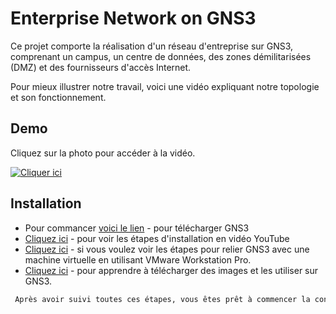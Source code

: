 
# Enterprise Network on GNS3

Ce projet comporte la réalisation d'un réseau d'entreprise sur GNS3, comprenant un campus, un centre de données, des zones démilitarisées (DMZ) et des fournisseurs d'accès Internet.

Pour mieux illustrer notre travail, voici une vidéo expliquant notre topologie et son fonctionnement. 

## Demo

Cliquez sur la photo pour accéder à la vidéo.

[![Cliquer ici](https://drive.google.com/file/d/1cD681--Hl3blfzdElXJZmgP0NES6uSXZ/view?usp=sharing)](https://drive.google.com/file/d/1T1FXtQd2KoHlaDzAgP696iVI3WmNipq7/view?usp=sharing)


## Installation

- Pour commancer [voici le lien](https://www.gns3.com/) - pour télécharger GNS3
- [Cliquez ici](https://www.youtube.com/watch?v=Ibe3hgP8gCA&t=6s) - pour voir les étapes d'installation en vidéo YouTube
- [Cliquez ici](https://www.youtube.com/watch?v=A0DEnMi09LY&t=8s) - si vous voulez voir les étapes pour relier GNS3 avec une machine virtuelle en utilisant VMware Workstation Pro.
- [Cliquez ici](https://www.youtube.com/watch?v=A0DEnMi09LY&t=8s) - pour apprendre à télécharger des images et les utiliser sur GNS3.


```bash
 Après avoir suivi toutes ces étapes, vous êtes prêt à commencer la configuration. 
```
    

